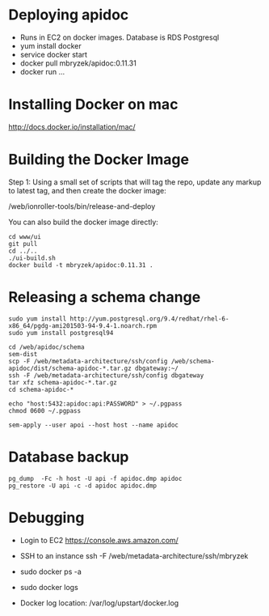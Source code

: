 Deploying apidoc
================

 - Runs in EC2 on docker images. Database is RDS Postgresql
 - yum install docker
 - service docker start
 - docker pull mbryzek/apidoc:0.11.31
 - docker run ...

Installing Docker on mac
========================

  http://docs.docker.io/installation/mac/

Building the Docker Image
=========================

  Step 1: Using a small set of scripts that will tag the repo, update
  any markup to latest tag, and then create the docker image:
  
  /web/ionroller-tools/bin/release-and-deploy

  You can also build the docker image directly:

    cd www/ui
    git pull
    cd ../..
    ./ui-build.sh
    docker build -t mbryzek/apidoc:0.11.31 .

Releasing a schema change
=========================

    sudo yum install http://yum.postgresql.org/9.4/redhat/rhel-6-x86_64/pgdg-ami201503-94-9.4-1.noarch.rpm
    sudo yum install postgresql94

    cd /web/apidoc/schema
    sem-dist
    scp -F /web/metadata-architecture/ssh/config /web/schema-apidoc/dist/schema-apidoc-*.tar.gz dbgateway:~/
    ssh -F /web/metadata-architecture/ssh/config dbgateway
    tar xfz schema-apidoc-*.tar.gz
    cd schema-apidoc-*

    echo "host:5432:apidoc:api:PASSWORD" > ~/.pgpass
    chmod 0600 ~/.pgpass

    sem-apply --user apoi --host host --name apidoc

Database backup
===============

    pg_dump  -Fc -h host -U api -f apidoc.dmp apidoc
    pg_restore -U api -c -d apidoc apidoc.dmp

Debugging
=========

 - Login to EC2 https://console.aws.amazon.com/

 - SSH to an instance
   ssh -F /web/metadata-architecture/ssh/mbryzek <EC2 Hostname>

 - sudo docker ps -a

 - sudo docker logs <container id>

 - Docker log location: /var/log/upstart/docker.log
